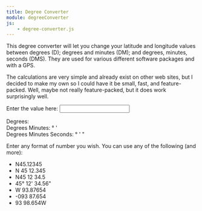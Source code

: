 ```yaml
---
title: Degree Converter
module: degreeConverter
js:
    - degree-converter.js
---
```


This degree converter will let you change your latitude and longitude values between degrees (D); degrees and minutes (DM); and degrees, minutes, seconds (DMS).  They are used for various different software packages and with a GPS.

The calculations are very simple and already exist on other web sites, but I decided to make my own so I could have it be small, fast, and feature-packed. Well, maybe not really feature-packed, but it does work surprisingly well.

<div degree-converter>
    <p>
        Enter the value here: <input ng-model="in">
    </p>
    <p ng-if="in">
        Degrees: <span ng-bind="df | number:6"></span><br>
        Degrees Minutes: <span ng-bind="d"></span>° <span ng-bind="mf | number:3"></span>'<br>
        Degrees Minutes Seconds: <span ng-bind="d"></span>° <span ng-bind="m"></span>' <span ng-bind="sf | number:2"></span>"
    </p>
</div>

Enter any format of number you wish. You can use any of the following (and more):

* N45.12345
* N 45 12.345
* N45 12 34.5
* 45° 12' 34.56"
* W 93.87654
* -093 87.654
* 93 98.654W
